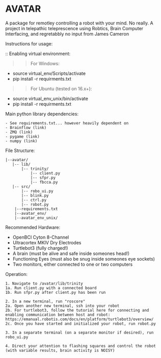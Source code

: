 # AVATAR

A package for remotley controlling a robot with your mind. No really.
A project in telepathic teleprescence using Robtics, Brain Computer Interfacing, and regretabbly no input from James Cameron


Instructions for usage:

:: Enabling virtual environment:
>> For Windows:
- source virtual_env/Scripts/activate
- pip install -r requirments.txt

>> For Ubuntu (tested on 16.x+): 
- source virtual_env_unix/bin/activate
- pip install -r requirments.txt

Main python library dependencies:

    - See requirements.txt... however heavily dependent on
    - Brainflow (link)
    - ZMQ (link)
    - pygame (link)
    - numpy (link)

File Structure:
  
    |--avatar/
       |-- lib/
           |-- trinity/
               |-- client.py
               |-- sfpr.py
               |-- fbcca.py
       |-- src/
           |-- robo_ui.py
           |-- blink.py
           |-- ctrl.py
           |-- robot.py
        |--requirements.txt
        |--avatar_env/
        |--avatar_env_unix/

Recommended Hardware:

  - OpenBCI Cyton 8-Channel
  - Ultracortex MKIV Dry Electrodes
  - Turtlebot3 (fully charged!)
  - A brain (must be alive and safe inside someones head!)
  - Functioning Eyes (must also be snug inside someones eye sockets)
  - Two monitors, either connected to one or two computers


Operation:

    1. Navigate to /avatar/lib/trinity
    1a. Run client.py with a connected board 
    1b. Run sfpr.py after client.py has been run

    2. In a new terminal, run "roscore"
    2a. Open another new terminal, ssh into your robot
    2b. For turtlebot3, follow the tutorial here for connecting and enabling communication between host and robot: https://emanual.robotis.com/docs/en/platform/turtlebot3/overview/
    2c. Once you have started and initialized your robot, run robot.py

    3. In a separate terminal (on a separate monitor if desired), run robo_ui.py

    4. Direct your attention to flashing squares and control the robot (with variable results, brain activity is NOISY)

